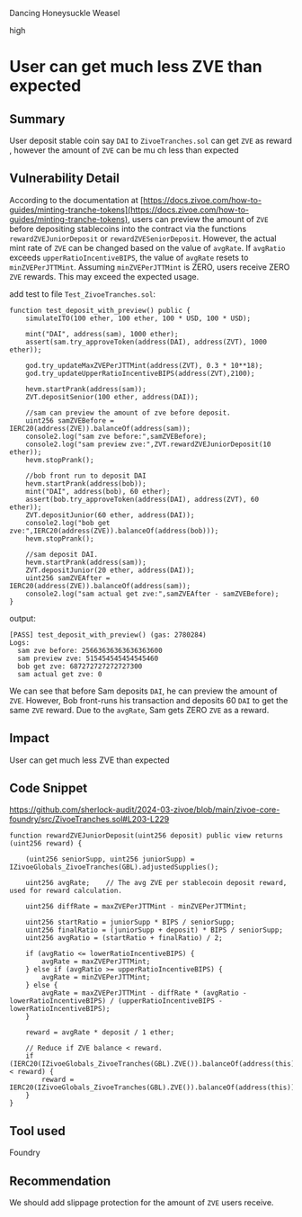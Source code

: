 Dancing Honeysuckle Weasel

high

# User can get much less ZVE than expected

## Summary
User deposit stable coin say `DAI` to `ZivoeTranches.sol` can get `ZVE` as reward , however the amount of `ZVE` can be mu ch less than expected

## Vulnerability Detail
According to the documentation at [https://docs.zivoe.com/how-to-guides/minting-tranche-tokens](https://docs.zivoe.com/how-to-guides/minting-tranche-tokens), users can preview the amount of `ZVE` before depositing stablecoins into the contract via the functions `rewardZVEJuniorDeposit` or `rewardZVESeniorDeposit`. However, the actual mint rate of `ZVE` can be changed based on the value of `avgRate`.
If `avgRatio` exceeds `upperRatioIncentiveBIPS`, the value of `avgRate` resets to `minZVEPerJTTMint`. Assuming `minZVEPerJTTMint` is ZERO, users receive ZERO `ZVE` rewards. This may exceed the expected usage.

add test to file `Test_ZivoeTranches.sol`:
```solidity
function test_deposit_with_preview() public {
    simulateITO(100 ether, 100 ether, 100 * USD, 100 * USD);

    mint("DAI", address(sam), 1000 ether);
    assert(sam.try_approveToken(address(DAI), address(ZVT), 1000 ether));

    god.try_updateMaxZVEPerJTTMint(address(ZVT), 0.3 * 10**18);
    god.try_updateUpperRatioIncentiveBIPS(address(ZVT),2100);

    hevm.startPrank(address(sam));
    ZVT.depositSenior(100 ether, address(DAI));

    //sam can preview the amount of zve before deposit.
    uint256 samZVEBefore = IERC20(address(ZVE)).balanceOf(address(sam));
    console2.log("sam zve before:",samZVEBefore);
    console2.log("sam preview zve:",ZVT.rewardZVEJuniorDeposit(10 ether));
    hevm.stopPrank();

    //bob front run to deposit DAI 
    hevm.startPrank(address(bob));
    mint("DAI", address(bob), 60 ether);
    assert(bob.try_approveToken(address(DAI), address(ZVT), 60 ether));
    ZVT.depositJunior(60 ether, address(DAI));
    console2.log("bob get zve:",IERC20(address(ZVE)).balanceOf(address(bob)));
    hevm.stopPrank();

    //sam deposit DAI.
    hevm.startPrank(address(sam));
    ZVT.depositJunior(20 ether, address(DAI));
    uint256 samZVEAfter = IERC20(address(ZVE)).balanceOf(address(sam));
    console2.log("sam actual get zve:",samZVEAfter - samZVEBefore);
}
```

output:
```shell
[PASS] test_deposit_with_preview() (gas: 2780284)
Logs:
  sam zve before: 25663636363636363600
  sam preview zve: 515454545454545460
  bob get zve: 687272727272727300
  sam actual get zve: 0
```
We can see that before Sam deposits `DAI`, he can preview the amount of `ZVE`. However, Bob front-runs his transaction and deposits 60 `DAI` to get the same `ZVE` reward. Due to the `avgRate`, Sam gets ZERO `ZVE` as a reward.

## Impact
User can get much less ZVE than expected
## Code Snippet
https://github.com/sherlock-audit/2024-03-zivoe/blob/main/zivoe-core-foundry/src/ZivoeTranches.sol#L203-L229
```solidity
function rewardZVEJuniorDeposit(uint256 deposit) public view returns (uint256 reward) {

    (uint256 seniorSupp, uint256 juniorSupp) = IZivoeGlobals_ZivoeTranches(GBL).adjustedSupplies();

    uint256 avgRate;    // The avg ZVE per stablecoin deposit reward, used for reward calculation.

    uint256 diffRate = maxZVEPerJTTMint - minZVEPerJTTMint;

    uint256 startRatio = juniorSupp * BIPS / seniorSupp;
    uint256 finalRatio = (juniorSupp + deposit) * BIPS / seniorSupp;
    uint256 avgRatio = (startRatio + finalRatio) / 2;

    if (avgRatio <= lowerRatioIncentiveBIPS) {
        avgRate = maxZVEPerJTTMint;
    } else if (avgRatio >= upperRatioIncentiveBIPS) {
        avgRate = minZVEPerJTTMint;
    } else {
        avgRate = maxZVEPerJTTMint - diffRate * (avgRatio - lowerRatioIncentiveBIPS) / (upperRatioIncentiveBIPS - lowerRatioIncentiveBIPS);
    }

    reward = avgRate * deposit / 1 ether;

    // Reduce if ZVE balance < reward.
    if (IERC20(IZivoeGlobals_ZivoeTranches(GBL).ZVE()).balanceOf(address(this)) < reward) {
        reward = IERC20(IZivoeGlobals_ZivoeTranches(GBL).ZVE()).balanceOf(address(this));
    }
}
```
## Tool used
Foundry

## Recommendation
We should add slippage protection for the amount of `ZVE` users receive.